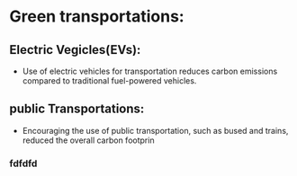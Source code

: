 # Green transportations:
 ## Electric Vegicles(EVs): 
  - Use of electric vehicles for transportation reduces carbon emissions compared to traditional fuel-powered vehicles.
 ## public Transportations:
  - Encouraging the use of public transportation, such as bused and trains, reduced the overall carbon footprin

### fdfdfd
